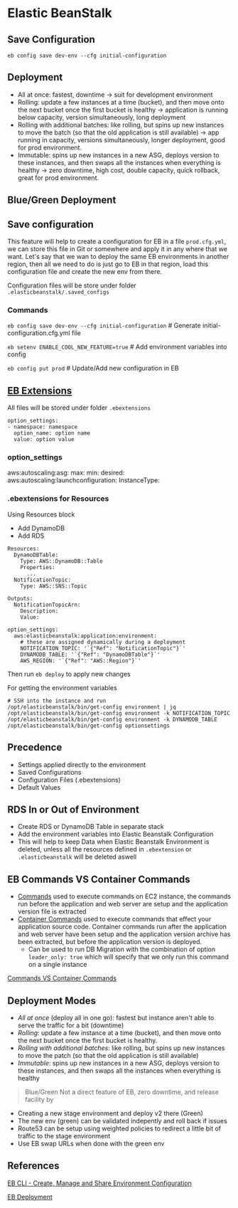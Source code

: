 # Elastic BeanStalk

## Save Configuration

`eb config save dev-env --cfg initial-configuration`

## Deployment

- All at once: fastest, downtime -> suit for development environment
- Rolling: update a few instances at a time (bucket), and then move onto the next bucket once the first bucket is healthy -> application is running below capacity, version simultaneously, long deployment
- Rolling with additional batches: like rolling, but spins up new instances to move the batch (so that the old application is still available) -> app running in capacity, versions simultaneously, longer deployment, good for prod environment.
- Immutable: spins up new instances in a new ASG, deploys version to these instances, and then swaps all the instances when everything is healthy -> zero downtime, high cost, double capacity, quick rollback, great for prod environment.

## Blue/Green Deployment


## Save configuration

This feature will help to create a configuration for EB in a file `prod.cfg.yml`, we can store this file in Git or somewhere and apply it in any where that we want.
Let's say that we wan to deploy the same EB environments in another region, then all we need to do is just go to EB in that region, load this configuration file and create the new env from there.

Configuration files will be store under folder `.elasticbeanstalk/.saved_configs`

### Commands

`eb config save dev-env --cfg initial-configuration` # Generate initial-configuration.cfg.yml file

`eb setenv ENABLE_COOL_NEW_FEATURE=true` # Add environment variables into config

`eb config put prod` # Update/Add new configuration in EB

## [EB Extensions](https://docs.aws.amazon.com/elasticbeanstalk/latest/dg/ebextensions-optionsettings.html)

All files will be stored under folder `.ebextensions`

```
option_settings:
- namespace: namespace
  option_name: option name
  value: option value
```

### option_settings

aws:autoscaling:asg:
  max:
  min:
  desired:
aws:autoscaling:launchconfiguration:
  InstanceType: 

### .ebextensions for Resources

Using Resources block
- Add DynamoDB
- Add RDS

```
Resources:
  DynamoDBTable:
    Type: AWS::DynamoDB::Table
    Properties:
      ...
  NotificationTopic:
    Type: AWS::SNS::Topic

Outputs:
  NotificationTopicArn:
    Description:
    Value:

option_settings:
  aws:elasticbeanstalk:application:environment:
    # these are assigned dynamically during a deployment
    NOTIFICATION_TOPIC: '`{"Ref": "NotificationTopic"}`'
    DYNAMODB_TABLE: '`{"Ref": "DynamoDBTable"}`'
    AWS_REGION: '`{"Ref": "AWS::Region"}`'
```

Then run `eb deploy` to apply new changes

For getting the environment variables
```
# SSH into the instance and run
/opt/elasticbeanstalk/bin/get-config environment | jq
/opt/elasticbeanstalk/bin/get-config environment -k NOTIFICATION_TOPIC
/opt/elasticbeanstalk/bin/get-config environment -k DYNAMODB_TABLE
/opt/elasticbeanstalk/bin/get-config optionsettings
```

## Precedence

- Settings applied directly to the environment
- Saved Configurations
- Configuration Files (.ebextensions)
- Default Values

## RDS In or Out of Environment

- Create RDS or DynamoDB Table in separate stack
- Add the environment variables into Elastic Beanstalk Configuration
- This will help to keep Data when Elastic Beanstalk Environment is deleted, unless all the resources defined in `.ebextension` or `.elasticbeanstalk` will be deleted aswell

## EB Commands VS Container Commands

- [Commands](https://docs.aws.amazon.com/elasticbeanstalk/latest/dg/customize-containers-ec2.html#linux-commands) used to execute commands on EC2 instance, the commands run before the application and web server are setup and the application version file is extracted
- [Container Commands](https://docs.aws.amazon.com/elasticbeanstalk/latest/dg/customize-containers-ec2.html#linux-container-commands) used to execute commands that effect your application source code. Container commands run after the application and web server have been setup and the application version archive has been extracted, but before the application version is deployed.
  - Can be used to run DB Migration with the combination of option `leader_only: true` which will specify that we only run this command on a single instance

[Commands VS Container Commands](https://stackoverflow.com/questions/35788499/what-is-difference-between-commands-and-container-commands-in-elasticbean-talk)

## Deployment Modes

- _All at once_ (deploy all in one go): fastest but instance aren't able to serve the traffic for a bit (downtime)
- _Rolling_: update a few instance at a time (bucket), and then move onto the next bucket once the first bucket is healthy.
- _Rolling with additional batches_: like rolling, but spins up new instances to move the patch (so that the old application is still available)
- _Immutable_: spins up new instances in a new ASG, deploys version to these instances, and then swaps  all the instances when everything is healthy

> Blue/Green Not a direct feature of EB, zero downtime, and release facility by 

- Creating a new stage environment and deploy v2 there (Green)
- The new env (green) can be validated indepently and roll back if issues
- Route53 can be setup using weighted policies to redirect a little bit of traffic to the stage environment
- Use EB swap URLs when done with the green env


## References


[EB CLI - Create, Manage and Share Environment Configuration](https://aws.amazon.com/blogs/devops/using-the-elastic-beanstalk-eb-cli-to-create-manage-and-share-environment-configuration/)

[EB Deployment](https://docs.aws.amazon.com/elasticbeanstalk/latest/dg/using-features.deploy-existing-version.html)
